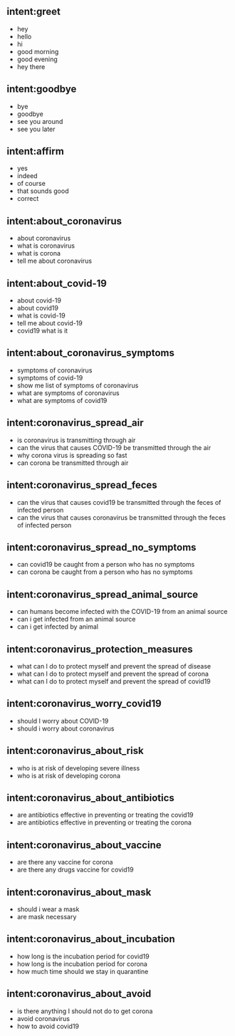 ## intent:greet
- hey
- hello
- hi
- good morning
- good evening
- hey there

## intent:goodbye
- bye
- goodbye
- see you around
- see you later

## intent:affirm
- yes
- indeed
- of course
- that sounds good
- correct

## intent:about_coronavirus
- about coronavirus
- what is coronavirus
- what is corona  
- tell me about coronavirus

## intent:about_covid-19
- about covid-19
- about covid19
- what is covid-19
- tell me about covid-19
- covid19 what is it

## intent:about_coronavirus_symptoms
- symptoms of coronavirus
- symptoms of covid-19
- show me list of symptoms of coronavirus
- what are symptoms of coronavirus
- what are symptoms of covid19

## intent:coronavirus_spread_air
- is coronavirus is transmitting through air
- can the virus that causes COVID-19 be transmitted through the air
- why corona virus is spreading so fast
- can corona be transmitted through air

## intent:coronavirus_spread_feces
- can the virus that causes covid19 be transmitted through the feces of infected person
- can the virus that causes coronavirus be transmitted through the feces of infected person

## intent:coronavirus_spread_no_symptoms
- can covid19 be caught from a person who has no symptoms
- can corona be caught from a person who has no symptoms

## intent:coronavirus_spread_animal_source
- can humans become infected with the COVID-19 from an animal source
- can i get infected from an animal source
- can i get infected by animal

## intent:coronavirus_protection_measures
- what can I do to protect myself and prevent the spread of disease
- what  can I do to protect myself and prevent the spread of corona
- what can I do to protect myself and prevent the spread of covid19

## intent:coronavirus_worry_covid19
- should I worry about COVID-19
- should i worry about coronavirus

## intent:coronavirus_about_risk
- who is at risk of developing severe illness
- who is at risk of developing corona

## intent:coronavirus_about_antibiotics
- are antibiotics effective in preventing or treating the covid19
- are antibiotics effective in preventing or treating the corona

## intent:coronavirus_about_vaccine
- are there any vaccine for corona
- are there any drugs vaccine for covid19

## intent:coronavirus_about_mask
- should i wear a mask
- are mask necessary

## intent:coronavirus_about_incubation
- how long is the incubation period for covid19
- how long is the incubation period for corona
- how much time should we stay in quarantine

## intent:coronavirus_about_avoid
- is there anything I should not do to get corona
- avoid coronavirus
- how to avoid covid19
